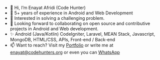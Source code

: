 - 👋 Hi, I’m Enayat Afridi (Code Hunter)
- 🌱 5+ years of experience in Android and Web Development
- 👀 Interested in solving a challenging problem.
- 💞️ Looking forward to collaborating on open source and contributive projects in Android and Web development.
- ✨ Android (Java/Kotlin) CodeIgniter, Laravel, MEAN Stack, Javascript, MongoDB, HTML/CSS, APIs, Front-end / Back-end
- 📫 Want to reach? Visit my [Portfolio](http://enayat.codehunters.org) or write me at enayat@codehunters.org or even you can [WhatsApp](https://wa.me/923159223072?text=Hello+from+GitHub!)


<!---
afridi315/afridi315 is a ✨ special ✨ repository because its `README.md` (this file) appears on your GitHub profile.
You can click the Preview link to take a look at your changes.
--->

